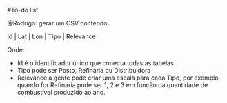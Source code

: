 #To-do list

@Rodrigo: gerar um CSV contendo:

Id | Lat | Lon | Tipo | Relevance 

Onde:
* Id é o identificador único que conecta todas as tabelas
* Tipo pode ser Posto, Refinaria ou Distribuidora
* Relevance a gente pode criar uma escala para cada Tipo, por exemplo, quando for Refinaria pode ser 1, 2 e 3 em função da quantidade de combustível produzido ao ano.
